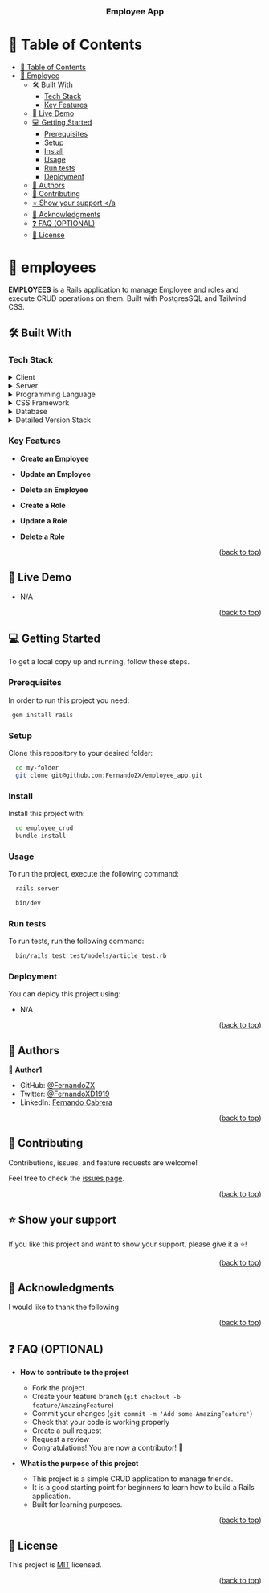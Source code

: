 <a name="readme-top"></a>

<div align="center">
  <br/>

  <h3><b>Employee App</b></h3>

</div>

<!-- TABLE OF CONTENTS -->

# 📗 Table of Contents

- [📗 Table of Contents](#-table-of-contents)
- [📖 Employee ](#-employees-)
  - [🛠 Built With ](#-built-with-)
    - [Tech Stack ](#tech-stack-)
    - [Key Features ](#key-features-)
  - [🚀 Live Demo ](#-live-demo-)
  - [💻 Getting Started ](#-getting-started-)
    - [Prerequisites](#prerequisites)
    - [Setup](#setup)
    - [Install](#install)
    - [Usage](#usage)
    - [Run tests](#run-tests)
    - [Deployment](#deployment)
  - [👥 Authors ](#-authors-)
  - [🤝 Contributing ](#-contributing-)
  - [⭐️ Show your support \</a](#️-show-your-support-a)
  - [🙏 Acknowledgments ](#-acknowledgments-)
  - [❓ FAQ (OPTIONAL) ](#-faq-optional-)
  - [📝 License ](#-license-)

# 📖 employees <a name="about-project"></a>

**EMPLOYEES** is a Rails application to manage Employee and roles and execute CRUD operations on them. Built with PostgresSQL and Tailwind CSS.

## 🛠 Built With <a name="built-with"></a>

### Tech Stack <a name="tech-stack"></a>

<details>
  <summary>Client</summary>
  <ul>
    <li><a href="https://html.com/">HTML</a></li>
  </ul>
</details>

<details>
  <summary>Server</summary>
  <ul>
    <li><a href="https://rubyonrails.org/">Ruby on Rails</a></li>
  </ul>
</details>

<details>
  <summary>Programming Language</summary>
  <ul>
    <li><a href="https://www.ruby-lang.org/">Ruby</a></li>
  </ul>
</details>

<details>
  <summary>CSS Framework</summary>
  <ul>
    <li><a href="https://tailwindcss.com/">Tailwind</a></li>
  </ul>
</details>


<details>
<summary>Database</summary>
  <ul>
    <li><a href="https://www.postgresql.org/">PostgreSQL</a></li>
  </ul>
</details>

<details>
<summary>Detailed Version Stack</summary>
  <ul>
    <li>Ruby 3.3.0</li>
    <li>PostgreSQL 14.10</li>
    <li>Ruby on Rails 7.1.3</li>
    <li>Tailwind 3.4.1</li>
  </ul>
</details>

### Key Features <a name="key-features"></a>

- **Create an Employee**
- **Update an Employee**
- **Delete an Employee**

- **Create a Role**
- **Update a Role**
- **Delete a Role**

<p align="right">(<a href="#readme-top">back to top</a>)</p>


## 🚀 Live Demo <a name="live-demo"></a>

- N/A

<p align="right">(<a href="#readme-top">back to top</a>)</p>

## 💻 Getting Started <a name="getting-started"></a>

To get a local copy up and running, follow these steps.

### Prerequisites

In order to run this project you need:

```sh
 gem install rails
```

### Setup

Clone this repository to your desired folder:

```sh
  cd my-folder
  git clone git@github.com:FernandoZX/employee_app.git
```

### Install

Install this project with:

```sh
  cd employee_crud
  bundle install
```

### Usage

To run the project, execute the following command:

```sh
  rails server
```

```sh
  bin/dev
```

### Run tests

To run tests, run the following command:

```sh
  bin/rails test test/models/article_test.rb
```

### Deployment

You can deploy this project using:

- N/A

<p align="right">(<a href="#readme-top">back to top</a>)</p>


## 👥 Authors <a name="authors"></a>

👤 **Author1**

- GitHub: [@FernandoZX](https://github.com/FernandoZX)
- Twitter: [@FernandoXD1919](https://twitter.com/FernandoXD1919)
- LinkedIn: [Fernando Cabrera](https://www.linkedin.com/in/fernando-jose-cabrera-gomez-83a47270/)

<p align="right">(<a href="#readme-top">back to top</a>)</p>


## 🤝 Contributing <a name="contributing"></a>

Contributions, issues, and feature requests are welcome!

Feel free to check the [issues page](../../issues/).

<p align="right">(<a href="#readme-top">back to top</a>)</p>

## ⭐️ Show your support <a name="support"></a>

If you like this project and want to show your support, please give it a ⭐️!

<p align="right">(<a href="#readme-top">back to top</a>)</p>

## 🙏 Acknowledgments <a name="acknowledgements"></a>

I would like to thank the following 

<p align="right">(<a href="#readme-top">back to top</a>)</p>

## ❓ FAQ (OPTIONAL) <a name="faq"></a>

- **How to contribute to the project**

  - Fork the project
  - Create your feature branch (`git checkout -b feature/AmazingFeature`)
  - Commit your changes (`git commit -m 'Add some AmazingFeature'`)
  - Check that your code is working properly
  - Create a pull request
  - Request a review
  - Congratulations! You are now a contributor! 🎉

- **What is the purpose of this project**
  
    - This project is a simple CRUD application to manage friends. 
    - It is a good starting point for beginners to learn how to build a Rails application.
    - Built for learning purposes.

<p align="right">(<a href="#readme-top">back to top</a>)</p>

## 📝 License <a name="license"></a>

This project is [MIT](./LICENSE) licensed.

<p align="right">(<a href="#readme-top">back to top</a>)</p>
